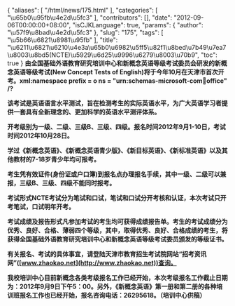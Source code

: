 {
    "aliases": [
        "/html/news/175.html"
    ],
    "categories": [
        "\u65b0\u95fb\u4e2d\u5fc3"
    ],
    "contributors": [],
    "date": "2012-09-06T00:00:00+08:00",
    "isCJKLanguage": true,
    "params": {
        "author": "\u57f9\u8bad\u4e2d\u5fc3"
    },
    "slug": "175",
    "tags": [
        "\u5b66\u6821\u8981\u95fb"
    ],
    "title": "\u6211\u6821\u6210\u4e3a\u65b0\u6982\u5ff5\u82f1\u8bed\u7b49\u7ea7\u8003\u8bd5(NCTE)\u5929\u6d25\u9996\u6279\u8003\u70b9",
    "toc": true
}
**由全国基础外语教育研究培训中心和新概念英语等级考试委员会研发的新概念英语等级考试(New Concept Tests of English)将于今年10月在天津市首次开考。xml:namespace prefix = o ns = "urn:schemas-microsoft-com:office:office" /?**

**该考试是英语语言水平测试，旨在检测考生的实际英语水平，为广大英语学习者提供一套具有全新理念的、更加科学的英语水平测评体系。**

**开考级别为一级、二级、三级B、三级、四级。报名时间2012年9月1-10日，考试时间2012年10月28日。**

**学过《新概念英语》、《新概念英语青少版》、《新目标英语》、《新标准英语》以及其他教材的7-18岁青少年均可报考。**

**考生凭有效证件(身份证或户口簿)到报名点办理报名手续，其中一级、二级可以兼报，三级B、三级、四级不能同时报考。**

**考试形式NCTE考试分为笔试和口试，笔试和口试分开考核和认证，本次考试只开考笔试，口试明年开考。**

**考试成绩及报告形式凡参加考试的考生均可获得成绩报告单。考生的考试成绩分为优秀、良好、合格、薄弱四个等级，其中，取得优秀、良好、合格成绩的考生，将获得全国基础外语教育研究培训中心和新概念英语等级考试委员颁发的等级证书。**

**有关报名、考试的具体事宜，请登陆天津市教育招生考试院网站“招考资讯网”([www.zhaokao.net](http://www.zhaokao.net))查询。**

**我校培训中心目前新概念各类考级报名工作已经开始，本次考级报名工作截止日期为：2012年9月9日下午5：00。另外，《新概念英语》第一册和第二册的各种培训班报名工作也已经开始，报名咨询电话：26295618。（培训中心供稿）**

